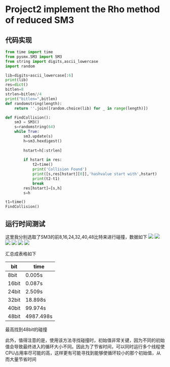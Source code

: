 # Project2 implement the Rho method of reduced SM3
## 代码实现
```python
from time import time
from pysmx.SM3 import SM3
from string import digits,ascii_lowercase
import random

lib=digits+ascii_lowercase[:6]
print(lib)
res=dict()
bitlen=8
strlen=bitlen//4
print("bitlen=",bitlen)
def randomstring(length):
    return ''.join([random.choice(lib) for _ in range(length)])

def FindCollision():
    sm3 = SM3()
    s=randomstring(64)
    while True:
        sm3.update(s)
        h=sm3.hexdigest()
        
        hstart=h[:strlen]
        
        if hstart in res:
            t2=time()
            print('Collision Found')
            print([s,res[hstart][0]],'hashvalue start with',hstart)
            print(t2-t1)
            break
        res[hstart]=[s,h]
        s=h

t1=time()
FindCollision()
```
## 运行时间测试
这里我分别选取了SM3的前8,16,24,32,40,48比特来进行碰撞，数据如下
![](https://s3.bmp.ovh/imgs/2023/07/31/15e265c964ae4e85.png)
![](https://s3.bmp.ovh/imgs/2023/07/31/468af2101cc941d7.png)
![](https://s3.bmp.ovh/imgs/2023/07/31/70af44f92271bc96.png)
![](https://s3.bmp.ovh/imgs/2023/08/01/b5e6ce86673f6ec7.png)
![](https://s3.bmp.ovh/imgs/2023/08/01/8bd39325cf575467.png)
![](https://s3.bmp.ovh/imgs/2023/08/01/75f4228897f20135.png)

汇总成表格如下

| bit   | time      |
| ----- | --------- |
| 8bit  | 0.005s    |
| 16bit | 0.087s    |
| 24bit | 2.509s    |
| 32bit | 18.898s   |
| 40bit | 99.974s   |
| 48bit | 4987.498s |

最高找到48bit的碰撞

此外，值得注意的是，使用该方法寻找碰撞时，初始值非常关键，因为不同的初始值会导致最终进入的循环大小不同。因此为了节省时间，可以同时运行多个线程使CPU占用率尽可能的高，这样更有可能寻找到能够使循环较小的那个初始值，从而大量节省时间
